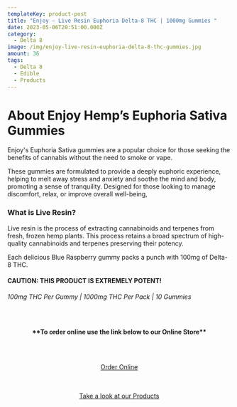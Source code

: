 ```yaml
---
templateKey: product-post
title: "Enjoy – Live Resin Euphoria Delta-8 THC | 1000mg Gummies "
date: 2023-05-06T20:51:00.000Z
category:
  - Delta 8
image: /img/enjoy-live-resin-euphoria-delta-8-thc-gummies.jpg
amount: 36
tags:
  - Delta 8
  - Edible
  - Products
---
```

# **About Enjoy Hemp’s Euphoria Sativa Gummies**

Enjoy's Euphoria Sativa gummies are a popular choice for those seeking the benefits of cannabis without the need to smoke or vape.

These gummies are formulated to provide a deeply euphoric experience, helping to melt away stress and anxiety and soothe the mind and body, promoting a sense of tranquility. Designed for those looking to manage discomfort, relax, or improve overall well-being,

### **What is Live Resin?**

Live resin is the process of extracting cannabinoids and terpenes from fresh, frozen hemp plants. This process retains a broad spectrum of high-quality cannabinoids and terpenes preserving their potency.

Each delicious Blue Raspberry gummy packs a punch with 100mg of Delta-8 THC.

#### **CAUTION: THIS PRODUCT IS EXTREMELY POTENT!**

*100mg THC Per Gummy | 1000mg THC Per Pack | 10 Gummies*

<br><br>

<Center>

**\*\*To order online use the link below to our Online Store\*\***

<br><br>

<Center><a class="link-view-more-products" target="_blank" href="https://capitalcbd.shop/product/enjoy-live-resin-euphoria-d8-thc-1000mg-10ct/">Order Online</a></

<br><br><br>

<Center><a class="link-view-more-products" target="_blank" href="https://capitalamericanshaman.com/products">Take a look at our Products</a></Center>

<br><br>